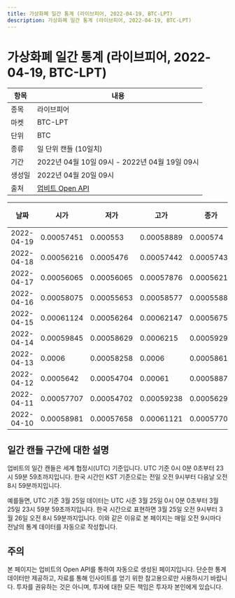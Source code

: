 ```yaml
---
title: 가상화폐 일간 통계 (라이브피어, 2022-04-19, BTC-LPT)
description: 가상화폐 일간 통계 (라이브피어, 2022-04-19, BTC-LPT)
---
```



가상화폐 일간 통계 (라이브피어, 2022-04-19, BTC-LPT)
===

|항목|내용|
|--|--|
|종목|라이브피어|
|마켓|BTC-LPT|
|단위|BTC|
|종류|일 단위 캔들 (10일치)|
|기간|2022년 04월 10일 09시 - 2022년 04월 19일 09시|
|생성일|2022년 04월 20일 09시|
|출처|[업비트 Open API](https://docs.upbit.com)|


|날짜|시가|저가|고가|종가|비고|
|--|--|--|--|--|--|
|2022-04-19|0.00057451|0.000553|0.00058889|0.000574|    |
|2022-04-18|0.00056216|0.0005476|0.00057442|0.00057438|    |
|2022-04-17|0.00056065|0.00056065|0.00057876|0.00056216|    |
|2022-04-16|0.00058075|0.00055653|0.00058577|0.00055885|    |
|2022-04-15|0.00061124|0.00056264|0.00062147|0.00056759|    |
|2022-04-14|0.00059845|0.00058629|0.0006215|0.00059294|    |
|2022-04-13|0.0006|0.00058258|0.0006|0.00058612|    |
|2022-04-12|0.0005642|0.00054704|0.00061|0.00058876|    |
|2022-04-11|0.00057707|0.00054702|0.00059238|0.00056295|    |
|2022-04-10|0.00058981|0.00057658|0.00061121|0.00057708|    |


일간 캔들 구간에 대한 설명
---


업비트의 일간 캔들은 세계 협정시(UTC) 기준입니다. 
UTC 기준 0시 0분 0초부터 23시 59분 59초까지입니다. 
한국 시간인 KST 기준으로는 전일 오전 9시부터 다음날 오전 8시 59분까지입니다. 


예를들면, UTC 기준 3월 25일 데이터는 UTC 시준 3월 25일 0시 0분 0초부터 3월 25일 23시 59분 59초까지입니다. 
한국 시간으로 표현하면 3월 25일 오전 9시부터 3월 26일 오전 8시 59분까지입니다. 
이와 같은 이유로 본 페이지는 매일 오전 9시마다 전날의 통계 데이터를 자동으로 작성합니다. 


주의
---


본 페이지는 업비트의 Open API를 통하여 자동으로 생성된 페이지입니다. 
단순한 통계 데이터만 제공하고, 자료를 통해 인사이트를 얻기 위한 참고용으로만 사용하시기 바랍니다. 
투자를 권유하는 것은 아니며, 투자에 대한 모든 책임은 투자자 본인에게 있습니다. 
